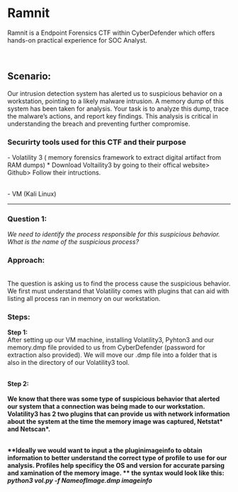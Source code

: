 <h1>Ramnit</h1> Ramnit is a Endpoint Forensics CTF within CyberDefender which offers hands-on practical experience for SOC Analyst.

<br><h2>Scenario: </h2>
Our intrusion detection system has alerted us to suspicious behavior on a workstation, pointing to a likely malware intrusion. A memory dump of this system has been taken for analysis. Your task is to analyze this dump, trace the malware’s actions, and report key findings. This analysis is critical in understanding the breach and preventing further compromise.

<h3> Securirty tools used for this CTF and their purpose </h3>
  - Volatility 3 ( memory forensics framework to extract digital artifact from RAM dumps)
  * Download Voltaility3 by going to their offical website> Github> Follow their intructions. 
  
  <br>- VM (Kali Linux)
  <hr>
  <h3>Question 1:</h3>
  <i>We need to identify the process responsible for this suspicious behavior. What is the name of the suspicious process?</i>
  <h3>Approach:</h3>
  <br> The question is asking us to find the process cause the suspicious behavior. We first must understand that Volatility comes with plugins that can aid with listing all process ran in memory on our workstation.

<h3>Steps:</h3>
<b>Step 1:</b>
<br> After setting up our VM machine, installing Volatility3, Pyhton3 and our memory.dmp file provided to us from CyberDefender (password for extraction also provided). We will move our .dmp file into a folder that is also in the directory of our Volatility3 tool.

<br><b>Step 2:<b><br>
<br>We know that there was some type of suspicious behavior that alerted our system that a connection was being made to our workstation. Volatility3 has 2 two plugins that can provide us with network information about the system at the time the memory image was captured, <b>Netstat*</b> and <b>Netscan*</b>.

<br> **Ideally we would want to input a the plugin<b>imageinfo</b> to obtain information to better understand the correct type of profile to use for our analysis. Profiles help specificy  the OS and version for accurate parsing and xamination of the memory image. **
the syntax would look like this: 
<br> <i>python3 vol.py -f NameofImage.dmp imageinfo</i>
